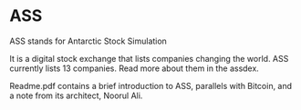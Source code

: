 # ASS
ASS stands for Antarctic Stock Simulation

It is a digital stock exchange that lists companies changing the world. ASS currently lists 13 companies. Read more about them in the assdex.

Readme.pdf contains a brief introduction to ASS, parallels with Bitcoin, and a note from its architect, Noorul Ali.

